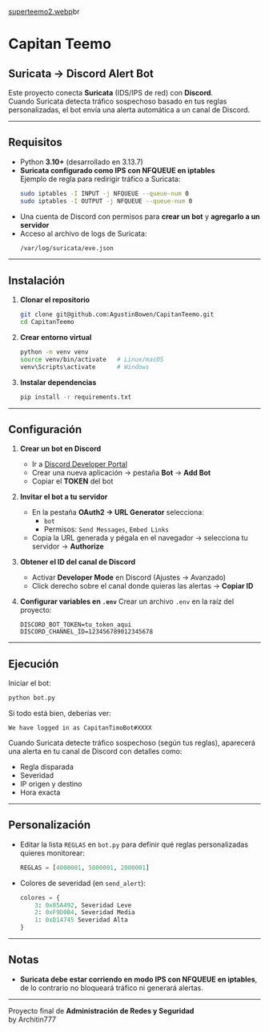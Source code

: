 [superteemo2.webp](https://postimg.cc/jC18zStz)br

# Capitan Teemo
## Suricata → Discord Alert Bot

Este proyecto conecta **Suricata** (IDS/IPS de red) con **Discord**.  
Cuando Suricata detecta tráfico sospechoso basado en tus reglas personalizadas, el bot envía una alerta automática a un canal de Discord.

---

## Requisitos

- Python **3.10+** (desarrollado en 3.13.7)
- **Suricata configurado como IPS con NFQUEUE en iptables**  
  Ejemplo de regla para redirigir tráfico a Suricata:
  ```bash
  sudo iptables -I INPUT -j NFQUEUE --queue-num 0
  sudo iptables -I OUTPUT -j NFQUEUE --queue-num 0
  ```
- Una cuenta de Discord con permisos para **crear un bot** y **agregarlo a un servidor**
- Acceso al archivo de logs de Suricata:  
  ```bash
  /var/log/suricata/eve.json
  ```

---

## Instalación

1. **Clonar el repositorio**
   ```bash
   git clone git@github.com:AgustinBowen/CapitanTeemo.git
   cd CapitanTeemo
   ```

2. **Crear entorno virtual**
   ```bash
   python -m venv venv
   source venv/bin/activate   # Linux/macOS
   venv\Scripts\activate      # Windows
   ```

3. **Instalar dependencias**
   ```bash
   pip install -r requirements.txt
   ```
---

## Configuración

1. **Crear un bot en Discord**
   - Ir a [Discord Developer Portal](https://discord.com/developers/applications)
   - Crear una nueva aplicación → pestaña **Bot** → **Add Bot**
   - Copiar el **TOKEN** del bot

2. **Invitar el bot a tu servidor**
   - En la pestaña **OAuth2 → URL Generator** selecciona:
     - `bot`
     - Permisos: `Send Messages`, `Embed Links`
   - Copia la URL generada y pégala en el navegador → selecciona tu servidor → **Authorize**

3. **Obtener el ID del canal de Discord**
   - Activar **Developer Mode** en Discord (Ajustes → Avanzado)
   - Click derecho sobre el canal donde quieras las alertas → **Copiar ID**

4. **Configurar variables en `.env`**
   Crear un archivo `.env` en la raíz del proyecto:
   ```env
   DISCORD_BOT_TOKEN=tu_token_aqui
   DISCORD_CHANNEL_ID=123456789012345678
   ```

---

## Ejecución

Iniciar el bot:
```bash
python bot.py
```

Si todo está bien, deberías ver:
```
We have logged in as CapitanTimoBot#XXXX
```

Cuando Suricata detecte tráfico sospechoso (según tus reglas), aparecerá una alerta en tu canal de Discord con detalles como:
- Regla disparada
- Severidad
- IP origen y destino
- Hora exacta

---

## Personalización

- Editar la lista `REGLAS` en `bot.py` para definir qué reglas personalizadas quieres monitorear:
  ```python
  REGLAS = [4000001, 5000001, 2000001]
  ```

- Colores de severidad (en `send_alert`):
  ```python
  colores = {
      3: 0x85A492, Severidad Leve
      2: 0xF9D0B4, Severidad Media
      1: 0xD14745 Severidad Alta
  }
  ```

---

## Notas

- **Suricata debe estar corriendo en modo IPS con NFQUEUE en iptables**, de lo contrario no bloqueará tráfico ni generará alertas.  


---


Proyecto final de **Administración de Redes y Seguridad**  
by Architin777
